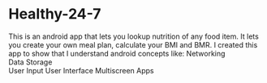 # Healthy-24-7
This is an android app that lets you lookup nutrition of any food item. It lets you create your own meal plan, calculate your BMI and BMR. I created this app to show that I understand android concepts like: 
Networking  
Data Storage  
User Input 
User Interface 
Multiscreen Apps
